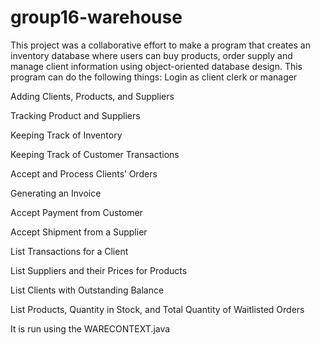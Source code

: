 # group16-warehouse
This project was a collaborative effort to make a program that creates an inventory database where users can buy products, order supply and manage client information using object-oriented database design.
This program can do the following things:
  Login as client clerk or manager
  
  Adding Clients, Products, and Suppliers
  
  Tracking Product and Suppliers
  
  Keeping Track of Inventory
  
  Keeping Track of Customer Transactions
  
  Accept and Process Clients’ Orders
  
  Generating an Invoice
  
  Accept Payment from Customer
  
  Accept Shipment from a Supplier
  
  List Transactions for a Client
  
  List Suppliers and their Prices for Products
  
  List Clients with Outstanding Balance
  
  List Products, Quantity in Stock, and Total Quantity of Waitlisted Orders
  
  It is run using the WARECONTEXT.java
